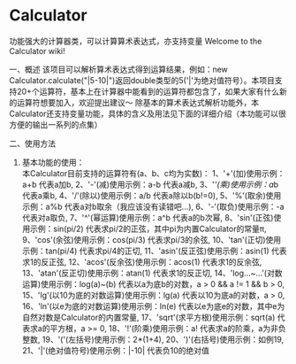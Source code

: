 # Calculator
功能强大的计算器类，可以计算算术表达式，亦支持变量
Welcome to the Calculator wiki!

一、概述
    该项目可以解析算术表达式得到运算结果，例如：new Calculator.calculate("|5-10|")返回double类型的5('|'为绝对值符号）。本项目支持20+个运算符，基本上在计算器中能看到的运算符都包含了，如果大家有什么新的运算符想要加入，欢迎提出建议～
    除基本的算术表达式解析功能外，本Calculator还支持变量功能，具体的含义及用法见下面的详细介绍（本功能可以很方便的输出一系列的点集）

二、使用方法
1. 基本功能的使用：\
本Calculator目前支持的运算符有(a、b、c均为实数)：
1、'+'(加)使用示例：a+b 代表a加b,
2、'-'(减)使用示例：a-b 代表a减b,
3、'*'(乘)使用示例：a*b 代表a乘b,
4、'/'(除以)使用示例：a/b 代表a除以b(b!=0),
5、'%'(取余)使用示例：a%b 代表a对b取余（我应该没有读错吧...),
6、'-'(取负)使用示例：-a 代表对a取负,
7、'^'(幂运算)使用示例：a^b 代表a的b次幂, 
8、'sin'(正弦)使用示例：sin(pi/2) 代表求pi/2的正弦，其中pi为内置Calculator的常量π, 
9、'cos'(余弦)使用示例：cos(pi/3) 代表求pi/3的余弦, 
10、'tan'(正切)使用示例：tan(pi/4) 代表求pi/4的正切,
11、'asin'(反正弦)使用示例：asin(1) 代表求1的反正弦, 
12、'acos'(反余弦)使用示例：acos(1) 代表求1的反余弦, 
13、'atan'(反正切)使用示例：atan(1) 代表求1的反正切, 
14、'log...~...'(对数运算)使用示例：log(a)~(b) 代表以a为底b的对数，a > 0 && a != 1 && b > 0, 
15、'lg'(以10为底的对数运算)使用示例：lg(a) 代表以10为底a的对数，a > 0, 
16、'ln'(以e为底的对数运算)使用示例：ln(e) 代表以e为底e的对数，其中e为自然对数是Calculator的内置常量, 
17、'sqrt'(求平方根)使用示例：sqrt(a) 代表求a的平方根，a >= 0, 
18、'!'(阶乘)使用示例：a! 代表求a的阶乘，a为非负整数, 
19、'('(左括号)使用示例：2*(1+4), 
20、')'(右括号)使用示例：如例19, 
21、'|'(绝对值符号)使用示例：|-10| 代表负10的绝对值
